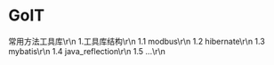 # GoIT
常用方法工具库\r\n
1.工具库结构\r\n
1.1 modbus\r\n
1.2 hibernate\r\n
1.3 mybatis\r\n
1.4 java_reflection\r\n
1.5 ...\r\n